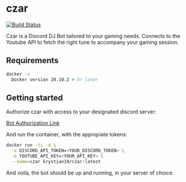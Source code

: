 # czar

[![Build Status](https://github.com/Krystian19/czar/workflows/build/badge.svg)](https://github.com/Krystian19/czar/actions)

Czar is a Discord DJ Bot tailored to your gaming needs. Connects to the Youtube API to fetch the right tune to accompany your gaming session.

## Requirements
```sh
docker -v
  Docker version 20.10.2 # Or later
```

## Getting started

Authorize czar with access to your designated discord server:

[Bot Authorization Link](https://discordapp.com/oauth2/authorize?client_id=797110597565153280&scope=bot)

And run the container, with the appropiate tokens:
```sh
docker run -ti -d \
  -e DISCORD_API_TOKEN=<YOUR_DISCORD_TOKEN> \
  -e YOUTUBE_API_KEY=<YOUR_API_KEY> \
  --name=czar krystian19/czar:latest
```

And voilà, the bot should be up and running, in your server of choice.
